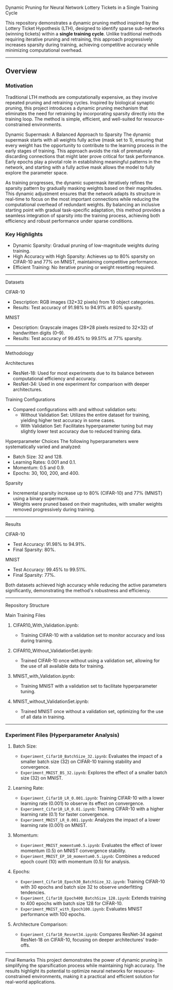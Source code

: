 Dynamic Pruning for Neural Network Lottery Tickets in a Single Training Cycle

This repository demonstrates a dynamic pruning method inspired by the Lottery Ticket Hypothesis (LTH), designed to identify sparse sub-networks (winning tickets) within a **single training cycle**. Unlike traditional methods requiring iterative pruning and retraining, this approach progressively increases sparsity during training, achieving competitive accuracy while minimizing computational overhead.

---

## Overview

### Motivation
Traditional LTH methods are computationally expensive, as they involve repeated pruning and retraining cycles. Inspired by biological synaptic pruning, this project introduces a dynamic pruning mechanism that eliminates the need for retraining by incorporating sparsity directly into the training loop. The method is simple, efficient, and well-suited for resource-constrained environments.

Dynamic Supermask: A Balanced Approach to Sparsity
The dynamic supermask starts with all weights fully active (mask set to 1), ensuring that every weight has the opportunity to contribute to the learning process in the early stages of training. This approach avoids the risk of prematurely discarding connections that might later prove critical for task performance. Early epochs play a pivotal role in establishing meaningful patterns in the network, and starting with a fully active mask allows the model to fully explore the parameter space.

As training progresses, the dynamic supermask iteratively refines the sparsity pattern by gradually masking weights based on their magnitudes. This dynamic adjustment ensures that the network adapts its structure in real-time to focus on the most important connections while reducing the computational overhead of redundant weights. By balancing an inclusive starting point with gradual task-specific adaptation, this method provides a seamless integration of sparsity into the training process, achieving both efficiency and robust performance under sparse conditions.


### Key Highlights
- Dynamic Sparsity: Gradual pruning of low-magnitude weights during training.
- High Accuracy with High Sparsity: Achieves up to 80% sparsity on CIFAR-10 and 77% on MNIST, maintaining competitive performance.
- Efficient Training: No iterative pruning or weight resetting required.

---

 Datasets

 CIFAR-10
- Description: RGB images (32×32 pixels) from 10 object categories.
- Results: Test accuracy of 91.98% to 94.91% at 80% sparsity.

 MNIST
- Description: Grayscale images (28×28 pixels resized to 32×32) of handwritten digits (0–9).
- Results: Test accuracy of 99.45% to 99.51% at 77% sparsity.

---

 Methodology

 Architectures
- ResNet-18: Used for most experiments due to its balance between computational efficiency and accuracy.
- ResNet-34: Used in one experiment for comparison with deeper architectures.

 Training Configurations
- Compared configurations with and without validation sets:
  - Without Validation Set: Utilizes the entire dataset for training, yielding higher test accuracy in some cases.
  - With Validation Set: Facilitates hyperparameter tuning but may slightly lower test accuracy due to reduced training data.

 Hyperparameter Choices
The following hyperparameters were systematically varied and analyzed:
- Batch Size: 32 and 128.
- Learning Rates: 0.001 and 0.1.
- Momentum: 0.5 and 0.9.
- Epochs: 30, 100, 200, and 400.

 Sparsity
- Incremental sparsity increase up to 80% (CIFAR-10) and 77% (MNIST) using a binary supermask.
- Weights were pruned based on their magnitudes, with smaller weights removed progressively during training.

---

 Results

 CIFAR-10
- Test Accuracy: 91.98% to 94.91%.
- Final Sparsity: 80%.

 MNIST
- Test Accuracy: 99.45% to 99.51%.
- Final Sparsity: 77%.

Both datasets achieved high accuracy while reducing the active parameters significantly, demonstrating the method's robustness and efficiency.

---

 Repository Structure

 Main Training Files
1. CIFAR10_With_Validation.ipynb: 
   - Training CIFAR-10 with a validation set to monitor accuracy and loss during training.

2. CIFAR10_Without_ValidationSet.ipynb:
   - Trained CIFAR-10 once without using a validation set, allowing for the use of all available data for training.

3. MNIST_with_Validation.ipynb:
   - Training MNIST with a validation set to facilitate hyperparameter tuning.

4. MNIST_without_ValidationSet.ipynb:
   - Trained MNIST once without a validation set, optimizing for the use of all data in training.

---

### Experiment Files (Hyperparameter Analysis)
1. Batch Size:
   - `Experiment_Cifar10_BatchSize_32.ipynb`: Evaluates the impact of a smaller batch size (32) on CIFAR-10 training stability and convergence.
   - `Experiment_MNIST_BS_32.ipynb`: Explores the effect of a smaller batch size (32) on MNIST.

2. Learning Rate:
   - `Experiment_Cifar10_LR_0.001.ipynb`: Training CIFAR-10 with a lower learning rate (0.001) to observe its effect on convergence.
   - `Experiment_Cifar10_LR_0.01.ipynb`: Training CIFAR-10 with a higher learning rate (0.1) for faster convergence.
   - `Experiment_MNIST_LR_0.001.ipynb`: Analyzes the impact of a lower learning rate (0.001) on MNIST.

3. Momentum:
   - `Experiment_MNIST_momentum0.5.ipynb`: Evaluates the effect of lower momentum (0.5) on MNIST convergence stability.
   - `Experiment_MNIST_EP_10_momentum0.5.ipynb`: Combines a reduced epoch count (10) with momentum (0.5) for analysis.

4. Epochs:
   - `Experiment_Cifar10_Epoch30_BatchSize_32.ipynb`: Training CIFAR-10 with 30 epochs and batch size 32 to observe underfitting tendencies.
   - `Experiment_Cifar10_Epoch400_BatchSize_128.ipynb`: Extends training to 400 epochs with batch size 128 for CIFAR-10.
   - `Experiment_MNIST_with_Epoch100.ipynb`: Evaluates MNIST performance with 100 epochs.

5. Architecture Comparison:
   - `Experiment_Cifar10_Resnet34.ipynb`: Compares ResNet-34 against ResNet-18 on CIFAR-10, focusing on deeper architectures' trade-offs.

---
Final Remarks
This project demonstrates the power of dynamic pruning in simplifying the sparsification process while maintaining high accuracy. The results highlight its potential to optimize neural networks for resource-constrained environments, making it a practical and efficient solution for real-world applications.

